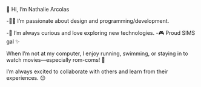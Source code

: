 👋 Hi, I’m Nathalie Arcolas

-👩‍💻 I’m passionate about design and programming/development.

-👀 I’m always curious and love exploring new technologies.
-🎮 Proud SIMS gal ✨

When I’m not at my computer, I enjoy running, swimming, or staying in to watch movies—especially rom-coms! 🙊

I’m always excited to collaborate with others and learn from their experiences. 😊
